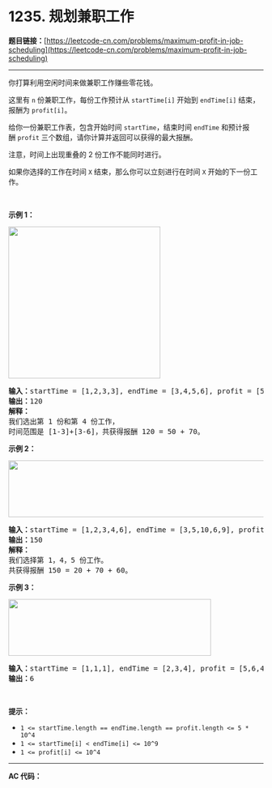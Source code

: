 # 1235. 规划兼职工作

**题目链接：**[https://leetcode-cn.com/problems/maximum-profit-in-job-scheduling](https://leetcode-cn.com/problems/maximum-profit-in-job-scheduling)

---

<div class="content__1Y2H">
 <div class="notranslate">
  <p>你打算利用空闲时间来做兼职工作赚些零花钱。</p> 
  <p>这里有&nbsp;<code>n</code>&nbsp;份兼职工作，每份工作预计从&nbsp;<code>startTime[i]</code>&nbsp;开始到&nbsp;<code>endTime[i]</code>&nbsp;结束，报酬为&nbsp;<code>profit[i]</code>。</p> 
  <p>给你一份兼职工作表，包含开始时间&nbsp;<code>startTime</code>，结束时间&nbsp;<code>endTime</code>&nbsp;和预计报酬&nbsp;<code>profit</code>&nbsp;三个数组，请你计算并返回可以获得的最大报酬。</p> 
  <p>注意，时间上出现重叠的 2 份工作不能同时进行。</p> 
  <p>如果你选择的工作在时间&nbsp;<code>X</code>&nbsp;结束，那么你可以立刻进行在时间&nbsp;<code>X</code>&nbsp;开始的下一份工作。</p> 
  <p>&nbsp;</p> 
  <p><strong>示例 1：</strong></p> 
  <p><strong><img style="width: 300px;" src="../aliyun-lc-upload/uploads/2019/10/19/sample1_1584.png" alt=""></strong></p> 
  <pre class="language-text"><strong>输入：</strong>startTime = [1,2,3,3], endTime = [3,4,5,6], profit = [50,10,40,70]
<strong>输出：</strong>120
<strong>解释：
</strong>我们选出第 1 份和第 4 份工作， 
时间范围是 [1-3]+[3-6]，共获得报酬 120 = 50 + 70。
</pre> 
  <p><strong>示例 2：</strong></p> 
  <p><strong><img style="height: 112px; width: 600px;" src="../aliyun-lc-upload/uploads/2019/10/19/sample22_1584.png" alt=""> </strong></p> 
  <pre class="language-text"><strong>输入：</strong>startTime = [1,2,3,4,6], endTime = [3,5,10,6,9], profit = [20,20,100,70,60]
<strong>输出：</strong>150
<strong>解释：
</strong>我们选择第 1，4，5 份工作。 
共获得报酬 150 = 20 + 70 + 60。
</pre> 
  <p><strong>示例 3：</strong></p> 
  <p><strong><img style="height: 112px; width: 400px;" src="../aliyun-lc-upload/uploads/2019/10/19/sample3_1584.png" alt=""></strong></p> 
  <pre class="language-text"><strong>输入：</strong>startTime = [1,1,1], endTime = [2,3,4], profit = [5,6,4]
<strong>输出：</strong>6
</pre> 
  <p>&nbsp;</p> 
  <p><strong>提示：</strong></p> 
  <ul> 
   <li><code>1 &lt;= startTime.length == endTime.length ==&nbsp;profit.length&nbsp;&lt;= 5 * 10^4</code></li> 
   <li><code>1 &lt;=&nbsp;startTime[i] &lt;&nbsp;endTime[i] &lt;= 10^9</code></li> 
   <li><code>1 &lt;=&nbsp;profit[i] &lt;= 10^4</code></li> 
  </ul> 
 </div>
</div>

---

**AC 代码：**

```java

```
